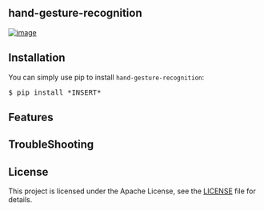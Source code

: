 ## hand-gesture-recognition

[![image](https://img.shields.io/pypi/pyversions/conference-radar.svg)](https://github.com/vempaliakhil96/hand-detection)

## Installation

You can simply use pip to install `hand-gesture-recognition`:

<pre>
$ pip install *INSERT*
</pre>

## Features

## TroubleShooting

## License
This project is licensed under the Apache License, see the [LICENSE](https://github.com/vempaliakhil96/hand-detection/blob/master/LICENSE) file for details.
